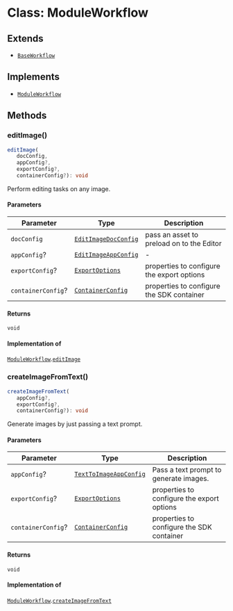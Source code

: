 # Class: ModuleWorkflow

## Extends

- [`BaseWorkflow`](../../../base-workflow/classes/base-workflow.md)

## Implements

- [`ModuleWorkflow`](../../module-workflow-types/interfaces/module-workflow.md)

## Methods

### editImage()

```ts
editImage(
   docConfig, 
   appConfig?, 
   exportConfig?, 
   containerConfig?): void
```

Perform editing tasks on any image.

#### Parameters

| Parameter | Type | Description |
| ------ | ------ | ------ |
| `docConfig` | [`EditImageDocConfig`](../../../../../../shared/src/types/module/doc-config-types/interfaces/edit-image-doc-config.md) | pass an asset to preload on to the Editor |
| `appConfig`? | [`EditImageAppConfig`](../../../../../../shared/src/types/module/app-config-types/interfaces/edit-image-app-config.md) | - |
| `exportConfig`? | [`ExportOptions`](../../../../../../shared/src/types/export-config-types/type-aliases/export-options.md) | properties to configure the export options |
| `containerConfig`? | [`ContainerConfig`](../../../../../../shared/src/types/container-config-types/type-aliases/container-config.md) | properties to configure the SDK container |

#### Returns

`void`

#### Implementation of

[`ModuleWorkflow`](../../module-workflow-types/interfaces/module-workflow.md).[`editImage`](../../module-workflow-types/interfaces/module-workflow.md#editimage)

<HorizontalLine />

### createImageFromText()

```ts
createImageFromText(
   appConfig?, 
   exportConfig?, 
   containerConfig?): void
```

Generate images by just passing a text prompt.

#### Parameters

| Parameter | Type | Description |
| ------ | ------ | ------ |
| `appConfig`? | [`TextToImageAppConfig`](../../../../../../shared/src/types/module/app-config-types/interfaces/text-to-image-app-config.md) | Pass a text prompt to generate images. |
| `exportConfig`? | [`ExportOptions`](../../../../../../shared/src/types/export-config-types/type-aliases/export-options.md) | properties to configure the export options |
| `containerConfig`? | [`ContainerConfig`](../../../../../../shared/src/types/container-config-types/type-aliases/container-config.md) | properties to configure the SDK container |

#### Returns

`void`

#### Implementation of

[`ModuleWorkflow`](../../module-workflow-types/interfaces/module-workflow.md).[`createImageFromText`](../../module-workflow-types/interfaces/module-workflow.md#createimagefromtext)
